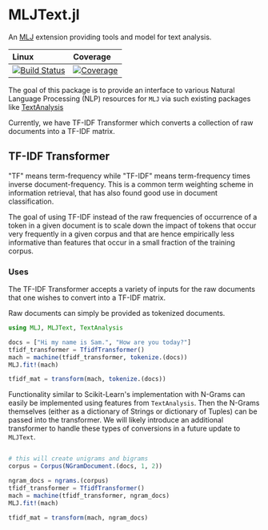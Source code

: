 # MLJText.jl

An [MLJ](https://alan-turing-institute.github.io/MLJ.jl/dev/)
extension providing tools and model for text analysis.

| Linux | Coverage |
| :------------ | :------- |
| [![Build Status](https://github.com/JuliaAI/MLJText.jl/workflows/CI/badge.svg)](https://github.com/JuliaAI/MLJText.jl/actions) | [![Coverage](https://codecov.io/gh/JuliaAI/MLJText.jl/branch/master/graph/badge.svg)](https://codecov.io/github/JuliaAI/MLJText.jl?branch=master) |


The goal of this package is to provide an interface to various Natural Language Processing (NLP) resources for `MLJ` via such existing packages like [TextAnalysis](https://github.com/JuliaText/TextAnalysis.jl)

Currently, we have  TF-IDF Transformer which converts a collection of raw documents into a TF-IDF matrix.

## TF-IDF Transformer
"TF" means term-frequency while "TF-IDF" means term-frequency times inverse document-frequency.  This is a common term weighting scheme in information retrieval, that has also found good use in document classification.

The goal of using TF-IDF instead of the raw frequencies of occurrence of a token in a given document is to scale down the impact of tokens that occur very frequently in a given corpus and that are hence empirically less informative than features that occur in a small fraction of the training corpus.

### Uses
The TF-IDF Transformer accepts a variety of inputs for the raw documents that one wishes to convert into a TF-IDF matrix.

Raw documents can simply be provided as tokenized documents.

```julia
using MLJ, MLJText, TextAnalysis

docs = ["Hi my name is Sam.", "How are you today?"]
tfidf_transformer = TfidfTransformer()
mach = machine(tfidf_transformer, tokenize.(docs))
MLJ.fit!(mach)

tfidf_mat = transform(mach, tokenize.(docs))
```

Functionality similar to Scikit-Learn's implementation with N-Grams can easily be implemented using features from `TextAnalysis`.  Then the N-Grams themselves (either as a dictionary of Strings or dictionary of Tuples) can be passed into the transformer.  We will likely introduce an additional transformer to handle these types of conversions in a future update to `MLJText`.
```julia

# this will create unigrams and bigrams
corpus = Corpus(NGramDocument.(docs, 1, 2))

ngram_docs = ngrams.(corpus)
tfidf_transformer = TfidfTransformer()
mach = machine(tfidf_transformer, ngram_docs)
MLJ.fit!(mach)

tfidf_mat = transform(mach, ngram_docs)
```